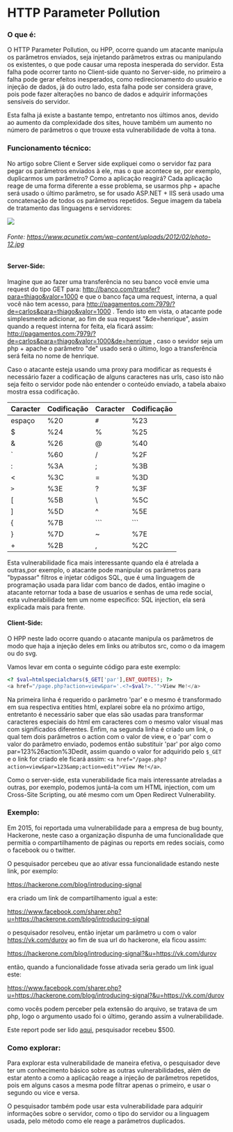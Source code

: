 # HTTP Parameter Pollution

### O que é:
O HTTP Parameter Pollution, ou HPP, ocorre quando um atacante manipula os parâmetros enviados, seja injetando parâmetros extras ou manipulando os existentes, o que pode causar uma reposta inesperada do servidor. Esta falha pode ocorrer tanto no Client-side quanto no Server-side, no primeiro a falha pode gerar efeitos inesperados, como redirecionamento do usuário e injeção de dados, já do outro lado, esta falha pode ser considera grave, pois pode fazer alterações no banco de dados e adquirir informações sensíveis do servidor.

Esta falha já existe a bastante tempo, entretanto nos últimos anos, devido ao aumento da complexidade dos sites, houve também um aumento no número de parâmetros o que trouxe esta vulnerabilidade de volta à tona.

### Funcionamento técnico:

No artigo sobre Client e Server side expliquei como o servidor faz para pegar os parâmetros enviados à ele, mas o que acontece se, por exemplo, duplicarmos um parâmetro? Como a aplicação reagirá? Cada aplicação reage de uma forma diferente a esse problema, se usarmos php + apache será usado o último parâmetro, se for usado ASP.NET + IIS será usado uma concatenação de todos os parâmetros repetidos. Segue imagem da tabela de tratamento das linguagens e servidores:

![](https://www.acunetix.com/wp-content/uploads/2012/02/photo-12.jpg)
###### Fonte: https://www.acunetix.com/wp-content/uploads/2012/02/photo-12.jpg


#### Server-Side:
Imagine que ao fazer uma transferência no seu banco você envie uma request do tipo GET para: http://banco.com/transfer?para=thiago&valor=1000 e que o banco faça uma request, interna, a qual você não tem acesso, para http://pagamentos.com:7979/?de=carlos&para=thiago&valor=1000 . Tendo isto em vista, o atacante pode simplesmente adicionar, ao fim de sua request "&de=henrique", assim quando a request interna for feita, ela ficará assim: http://pagamentos.com:7979/?de=carlos&para=thiago&valor=1000&de=henrique , caso o sevidor seja um php + apache o parâmetro "de" usado será o último, logo a transferência será feita no nome de henrique. 

Caso o atacante esteja usando uma proxy para modificar as requests é necessário fazer a codificação de alguns caracteres nas urls, caso isto não seja feito o servidor pode não entender o conteúdo enviado, a tabela abaixo mostra essa codificação.

Caracter | Codificação 	|	Caracter | Codificação|
-------- | -------------|   -------- | -----------|
espaço   |     %20		|	```#```  |     %23    |
$        |     %24      |	   %     |	   %25	  |
&        |     %26      |      @     |	   %40	  |
`        |     %60		|	   /     |     %2F    |
:        |     %3A      |      ;     |     %3B	  |
<        |     %3C      |	   =     |     %3D	  |
```>```  |     %3E      |      ?     |     %3F    |
[        |     %5B      |      \     |     %5C	  |
]        |     %5D      |      ^     |     %5E	  |
{        |     %7B      |   ```|```  |     %7C	  |
}        |     %7D      |      ~     |     %7E	  |
+        |     %2B		|	   ,     |     %2C	  |

	
Esta vulnerabilidade fica mais interessante quando ela é atrelada a outras,por exemplo, o atacante pode manipular os parâmetros para "bypassar" filtros e injetar códigos SQL, que é uma linguagem de programação usada para lidar com banco de dados, então imagine o atacante retornar toda a base de usuarios e senhas de uma rede social, esta vulnerabilidade tem um nome específico: SQL injection, ela será explicada mais para frente.

#### Client-Side:

O HPP neste lado ocorre quando o atacante manipula os parâmetros de modo que haja a injeção deles em links ou atributos src, como o da imagem ou do svg.

Vamos levar em conta o seguinte código para este exemplo:

```php
<? $val=htmlspecialchars($_GET['par'],ENT_QUOTES); ?>
<a href="/page.php?action=view&par='.<?=$val?>.'">View Me!</a>
```

Na primeira linha é requerido o parâmetro 'par' e o mesmo é transformado em sua respectiva entities html, explarei sobre ela no próximo artigo, entretanto é necessário saber que elas são usadas para transformar caracteres especiais do html em caracteres com o mesmo valor visual mas com significados diferentes.
Enfim, na segunda linha é criado um link, o qual tem dois parâmetros o action com o valor de view, e o  'par' com o valor do parâmetro enviado, podemos então substituir 'par' por algo como par=123%26action%3Dedit, assim quando o valor for adquirido pelo ```$_GET``` e o link for criado ele ficará assim: 
```<a href="/page.php?action=view&par=123&amp;action=edit">View Me!</a>```.

Como o server-side, esta vunerabilidade fica mais interessante atreladas a outras, por exemplo, podemos juntá-la com um HTML injection, com um Cross-Site Scripting, ou até mesmo com um Open Redirect Vulnerability.

### Exemplo:

Em 2015, foi reportada uma vulnerabilidade para a empresa de bug bounty, Hackerone, neste caso a organização dispunha de uma funcionalidade que permitia o compartilhamento de páginas ou reports em redes sociais, como o facebook ou o twitter.

O pesquisador percebeu que ao ativar essa funcionalidade estando neste link, por exemplo:

https://hackerone.com/blog/introducing-signal

era criado um link de compartilhamento igual a este:

https://www.facebook.com/sharer.php?u=https://hackerone.com/blog/introducing-signal

o pesquisador resolveu, então injetar um parâmetro u com o valor https://vk.com/durov ao fim de sua url do hackerone, ela ficou assim:

https://hackerone.com/blog/introducing-signal?&u=https://vk.com/durov

então, quando a funcionalidade fosse ativada seria gerado um link igual este:

https://www.facebook.com/sharer.php?u=https://hackerone.com/blog/introducing-signal?&u=https://vk.com/durov

como vocês podem perceber pela extensão do arquivo, se tratava de um php, logo o argumento usado foi o último, gerando assim a vulnerabilidade.

Este report pode ser lido [aqui](https://hackerone.com/reports/105953), pesquisador recebeu  $500.

### Como explorar:

Para explorar esta vulnerabilidade de maneira efetiva, o pesquisador deve ter um conhecimento básico sobre as outras vulnerabilidades, além de estar atento a como a aplicação reage a injeção de parâmetros repetidos, pois em alguns casos a mesma pode filtrar apenas o primeiro, e usar o segundo ou vice e versa.

O pesquisador também pode usar esta vulnerabilidade para adquirir informações sobre o servidor, como o tipo do servidor ou a linguagem usada, pelo método como ele reage a parâmetros duplicados.
